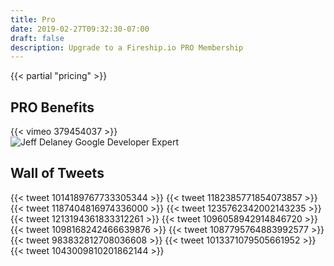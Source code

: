 ```yaml
---
title: Pro
date: 2019-02-27T09:32:30-07:00
draft: false
description: Upgrade to a Fireship.io PRO Membership
---
```



{{< partial "pricing" >}}

<h2>PRO Benefits</h2>

<div class="vid vid-center">
{{< vimeo 379454037 >}}
</div>


<div class="flex-center">
<img alt="Jeff Delaney Google Developer Expert" src="/img/pages/gde.png">
</div>

## Wall of Tweets

<div class="row">
    {{< tweet 1014189767733305344 >}}
    {{< tweet 1182385771854073857 >}}
    {{< tweet 1187404816974336000 >}}
    {{< tweet 1235762342002143235 >}}
    {{< tweet 1213194361833312261 >}}
    {{< tweet 1096058942914846720 >}}
    {{< tweet 1098168242466639876 >}}
    {{< tweet 1087795764883992577 >}}
    {{< tweet 983832812708036608 >}}
    {{< tweet 1013371079505661952 >}}
    {{< tweet 1043009810201862144 >}}
</div>


</div>

